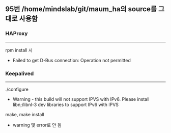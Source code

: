 ## 95번 /home/mindslab/git/maum_ha의 source를 그대로 사용함

### HAProxy
***
rpm install 시
- Failed to get D-Bus connection: Operation not permitted


### Keepalived
***
./configure
- Warning - this build will not support IPVS with IPv6. Please install libn;/libnl-3 dev libraries to support IPv6 with IPVS

make, make install
- warning 및 error로 안 됨

## 

